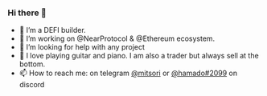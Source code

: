 ### Hi there 👋

- 🔭 I’m a DEFI builder.
- 🌱 I’m working on @NearProtocol & @Ethereum ecosystem.
- 🤔 I’m looking for help with any project
- 💬 I love playing guitar and piano. I am also a trader but always sell at the bottom.
- 📫 How to reach me: on telegram [@mitsori](https://t.me/mitsori) or [@hamado#2099](https://discordapp.com/users/546871072339918861) on discord
